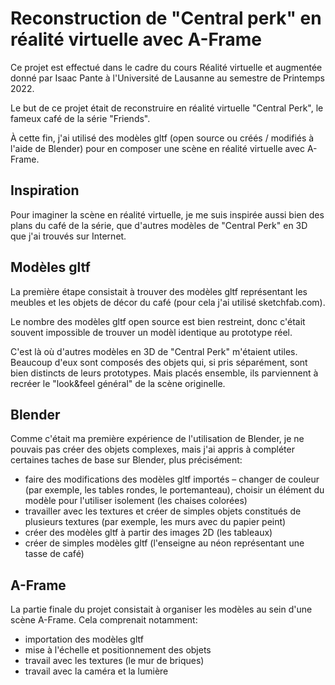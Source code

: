 # Reconstruction de "Central perk" en réalité virtuelle avec A-Frame

Ce projet est effectué dans le cadre du cours Réalité virtuelle et augmentée donné par Isaac Pante à l'Université de Lausanne au semestre de Printemps 2022. 

Le but de ce projet était de reconstruire en réalité virtuelle "Central Perk", le fameux café de la série "Friends". 

À cette fin, j'ai utilisé des modèles gltf (open source ou créés / modifiés à l'aide de Blender) pour en composer une scène en réalité virtuelle avec A-Frame. 

## Inspiration

Pour imaginer la scène en réalité virtuelle, je me suis inspirée aussi bien des plans du café de la série, que d'autres modèles de "Central Perk" en 3D que j'ai trouvés sur Internet. 

## Modèles gltf

La première étape consistait à trouver des modèles gltf représentant les meubles et les objets de décor du café (pour cela j'ai utilisé sketchfab.com). 

Le nombre des modèles gltf open source est bien restreint, donc c'était souvent impossible de trouver un modèl identique au prototype réel. 

C'est là où d'autres modèles en 3D de "Central Perk" m'étaient utiles. Beaucoup d'eux sont composés des objets qui, si pris séparément, sont bien distincts de leurs prototypes. Mais placés ensemble, ils parviennent à recréer le "look&feel général" de la scène originelle. 

## Blender

Comme c'était ma première expérience de l'utilisation de Blender, je ne pouvais pas créer des objets complexes, mais j'ai appris à compléter certaines taches de base sur Blender, plus précisément:
- faire des modifications des modèles gltf importés – changer de couleur (par exemple, les tables rondes, le portemanteau), choisir un élément du modèle pour l'utiliser isolement (les chaises colorées)
- travailler avec les textures et créer de simples objets constitués de plusieurs textures (par exemple, les murs avec du papier peint) 
- créer des modèles gltf à partir des images 2D (les tableaux)
- créer de simples modèles gltf (l'enseigne au néon représentant une tasse de café)

## A-Frame

La partie finale du projet consistait à organiser les modèles au sein d'une scène A-Frame. Cela comprenait notamment:
- importation des modèles gltf
- mise à l'échelle et positionnement des objets
- travail avec les textures (le mur de briques)
- travail avec la caméra et la lumière 
